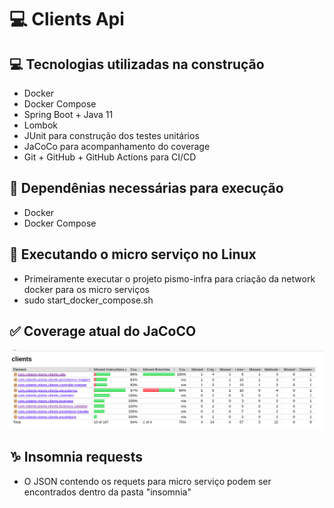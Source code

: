 # 💻 Clients Api

## 💻 Tecnologias utilizadas na construção

* Docker
* Docker Compose
* Spring Boot + Java 11
* Lombok
* JUnit para construção dos testes unitários
* JaCoCo para acompanhamento do coverage
* Git + GitHub + GitHub Actions para CI/CD

## 🚜 Dependênias necessárias para execução

* Docker
* Docker Compose

## 🚀 Executando o micro serviço no Linux

* Primeiramente executar o projeto pismo-infra para criação da network docker para os micro serviços
* sudo start_docker_compose.sh

## ✅ Coverage atual do JaCoCO

![arquitetura](images/coverage.png)

## ♑ Insomnia requests

* O JSON contendo os requets para micro serviço podem ser encontrados dentro da pasta "insomnia"


